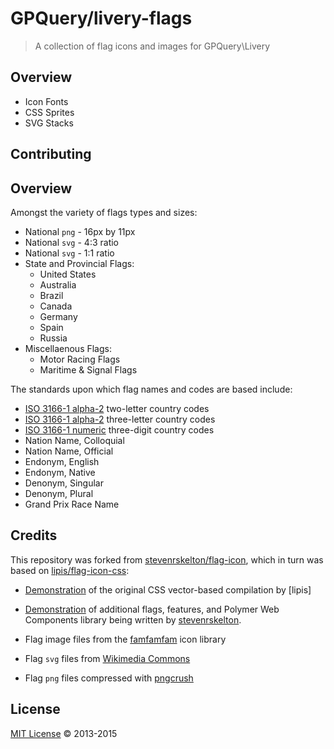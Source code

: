# GPQuery/livery-flags

> A collection of flag icons and images for GPQuery\Livery

## Overview

* Icon Fonts
* CSS Sprites
* SVG Stacks

## Contributing



## Overview

Amongst the variety of flags types and sizes:

* National `png` - 16px by 11px
* National `svg` - 4:3 ratio
* National `svg` - 1:1 ratio
* State and Provincial Flags:
  * United States
  * Australia
  * Brazil
  * Canada
  * Germany
  * Spain
  * Russia
* Miscellaenous Flags:
  * Motor Racing Flags
  * Maritime & Signal Flags

The standards upon which flag names and codes are based include:

* [ISO 3166-1 alpha-2](http://en.wikipedia.org/wiki/ISO_3166-1_alpha-2) two-letter country codes
* [ISO 3166-1 alpha-2](http://en.wikipedia.org/wiki/ISO_3166-1_alpha-3) three-letter country codes
* [ISO 3166-1 numeric](http://en.wikipedia.org/wiki/ISO_3166-1_numeric) three-digit country codes
* Nation Name, Colloquial
* Nation Name, Official
* Endonym, English
* Endonym, Native
* Denonym, Singular
* Denonym, Plural
* Grand Prix Race Name


## Credits

This repository was forked from [stevenrskelton/flag-icon](https://github.com/stevenrskelton/flag-icon), which in turn was based on [lipis/flag-icon-css](https://github.com/lipis/flag-icon/css):

* [Demonstration](http://lipis.github.io/flag-icon-css) of the original CSS vector-based compilation by [lipis]
* [Demonstration](https://github.com/stevenrskelton/flag-icon/blob/master/README.md) of additional flags, features, and Polymer Web Components library being written by [stevenrskelton](https://github.com/stevenrskelton).

* Flag image files from the [famfamfam](http://www.famfamfam.com/lab/icons/flags/) icon library
* Flag `svg` files from [Wikimedia Commons](http://commons.wikimedia.org/wiki/Category:SVG_sovereign_state_flags)
* Flag `png` files compressed with [pngcrush](http://en.wikipedia.org/wiki/Pngcrush)


## License

[MIT License](http://opensource.org/licenses/MIT) © 2013-2015
